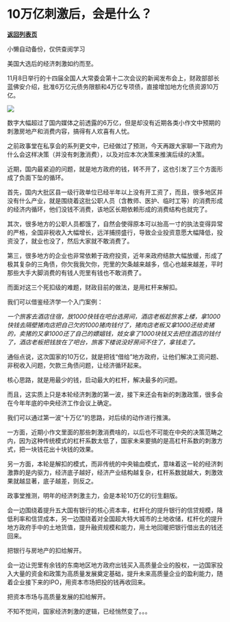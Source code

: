 # 10万亿刺激后，会是什么？

[**返回列表页**](/gzh/政事堂2019)

小懒自动备份，仅供查阅学习

美国大选后的经济刺激如约而至。  

11月8日举行的十四届全国人大常委会第十二次会议的新闻发布会上，财政部部长蓝佛安介绍，批准6万亿元债务限额和4万亿专项债，直接增加地方化债资源10万亿。

![](https://mmbiz.qpic.cn/mmbiz_png/rxhS23yu8cPokkNG3dKIrCjUuqBVpic7EnBlBlmlLoazMT7ZnUkz3S1f086l6WXs4zVhwa1X2PcuVHbY5pnCMyA/640?wx_fmt=png&from;=appmsg)

数字大幅超过了国内媒体之前透露的6万亿，但是却没有近期各类小作文中预期的刺激房地产和消费内容，搞得有人欢喜有人忧。

之前政事堂在私享会的系列更文中，已经做过了预测，今天再跟大家聊一下政府为什么会这样决策（并没有刺激消费），以及对应本次决策来推演后续的决策。

近期，国内最紧迫的问题，就是地方政府的钱，转不开了，这也引发了三个方面形成了负面下坠的循环。

首先，国内大批区县一级行政单位已经半年以上没有开工资了，而且，很多地区并没有什么产业，就是围绕着这批公职人员（含教师、医护、临时工等）的消费形成的经济内循环，他们没钱不消费，该地区长期依赖形成的消费结构也就完了。

其次，很多地方的公职人员都饿了，自然会使得原本可以抬高一寸的执法变得异常的严格，全国非税收入大幅增长，远洋捕捞盛行，导致企业投资意愿大幅降低，投资没了，就业也没了，然后大家就不敢消费了。

第三，很多地方的企业也非常依赖于政府投资，近年来政府结款大幅放缓，形成了极其复杂的三角债，你欠我我欠你，兜里的欠条越来越多，信心也越来越差，平时那些大手大脚消费的有钱人兜里有钱也不敢消费了。

而面对这三个死扣级的难题，财政目前的做法，是用杠杆来解扣。

我们可以借鉴经济学一个入门案例：

_一个旅客去酒店住宿，放1000快钱在吧台选房间，酒店老板趁旅客上楼，拿1000快钱去隔壁猪肉店把自己欠的1000猪肉钱付了，猪肉店老板又拿1000还给卖猪的，卖猪的又拿1000还了自己的嫖娼钱，妓女拿了1000块钱又去把住酒店的钱付了，酒店老板把钱放在了吧台，旅客下楼说没好房间不住了，拿钱走了。_

通俗点说，这次国家的10万亿，就是把钱“借给”地方政府，让他们解决工资问题、非税收入问题，欠款三角债问题，让经济循环起来。

核心思路，就是用最少的钱，启动最大的杠杆，解决最多的问题。

而且，这实质上只是本轮经济刺激的第一波，接下来还会有新的刺激政策，很多会在今年年底的中央经济工作会议上确定。

我们可以通过第一波“十万亿”的思路，对后续的动作进行推演。

一方面，近期小作文里面的那些刺激消费啥的，以后也不可能在中央的决策范畴之内，因为这种传统模式的杠杆系数太低了，国家未来要搞的是高杠杆系数的刺激方式，把一块钱花出十块钱的效果。

另一方面，本轮是解扣的模式，而非传统的中央输血模式，意味着这一轮的经济刺激靠的是内驱力，经济底子越好，经济产业结构越复杂，杠杆系数就越大，刺激效果就越显著，底子越差，则反之。

政事堂推测，明年的经济刺激主力，会是本轮10万亿的衍生翻版。

会一边围绕着提升五大国有银行的核心资本率，杠杆化的提升银行的信贷规模，降低利率和信贷成本，另一边围绕着对全国超大特大城市的土地收储，杠杆化的提升地方政府手中的土地货值，提升融资规模和能力，用土地回暖把银行借出去的钱还回来。‍‍‍‍

把银行与房地产的扣给解开。

会一边让兜里有余钱的东南地区地方政府出钱买入高质量企业的股权，一边国家投入大量的资金和政策为高质量发展奠定基础，提升未来高质量企业的盈利能力，随着企业接下来的IPO，用资本市场把投的钱再收回来。

把资本市场与高质量发展的扣给解开。

不知不觉间，国家经济刺激的逻辑，已经悄然变了。。。

